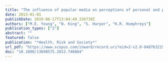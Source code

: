 ```yaml
---
title: "The influence of popular media on perceptions of personal and population risk in possible disease outbreaks"
date: 2013-01-01
publishDate: 2019-06-17T13:04:49.326739Z
authors: ["M.E. Young", "N. King", "S. Harper", "K.R. Humphreys"]
publication_types: ["2"]
abstract: ""
featured: false
publication: "*Health, Risk and Society*"
url_pdf: "https://www.scopus.com/inward/record.uri?eid=2-s2.0-84876321903&doi=10.1080%2f13698575.2012.748884&partnerID=40&md5=1fd42cc38f7eb59489dd6dafcb17aa03"
doi: "10.1080/13698575.2012.748884"
---
```


